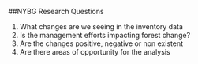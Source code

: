 ##NYBG Research Questions1. What changes are we seeing in the inventory data2. Is the management efforts impacting forest change? 3. Are the changes positive, negative or non existent4. Are there areas of opportunity for the analysis